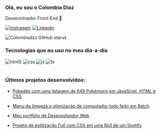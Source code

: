 
### Olá, eu sou o Colombia Diaz
Desenvolvedor Front-End 🤭

[![Instragam](https://img.shields.io/badge/Instagram-E4405F?style=for-the-badge&logo=instagram&logoColor=white)](https://www.instagram.com/colombiadzz/)
[![Linkedin](https://img.shields.io/badge/LinkedIn-0077B5?style=for-the-badge&logo=linkedin&logoColor=white)](https://www.linkedin.com/in/marcos-vinicios-2254432b4/)

![Colombiadzz GitHub starus](https://github-readme-stats.vercel.app/api?username=colombiadzz&show_icons=true&theme=dark)


### Tecnologias que eu uso no meu dia-a-dia

<div style="display: inline_block">
  <img align="center" alt="html5" src="https://img.shields.io/badge/HTML5-E34F26?style=for-the-badge&logo=html5&logoColor=white" />
  <img align="center" alt="css" src="https://img.shields.io/badge/CSS3-1572B6?style=for-the-badge&logo=css3&logoColor=white" />
  <img align="center" alt="js" src="https://img.shields.io/badge/JavaScript-F7DF1E?style=for-the-badge&logo=javascript&logoColor=black" />
  <img align="center" alt="ts" src="https://img.shields.io/badge/Lua-2C2D72?style=for-the-badge&logo=lua&logoColor=white" />
</div><br/>

### Últimos projetos desenvolvidos:

- [Pokedéx com uma listagem de 649 Pokémons em JavaScipt, HTML e CSS](https://github.com/ColombiaDzZ/Pokedex)</br>

- [Menu de limpeza e otimização de computador todo feito em Batch](https://github.com/ColombiaDzZ/MenuDz)</br>

- [Meu portfólio de Desenvolvedor Web](https://github.com/ColombiaDzZ/Portfolio-Dev-Front-End)</br>

- [Projeto de estilização Full com CSS em uma NUI de um Spotify](https://github.com/ColombiaDzZ/Spotify-Project-NUI)</br>
